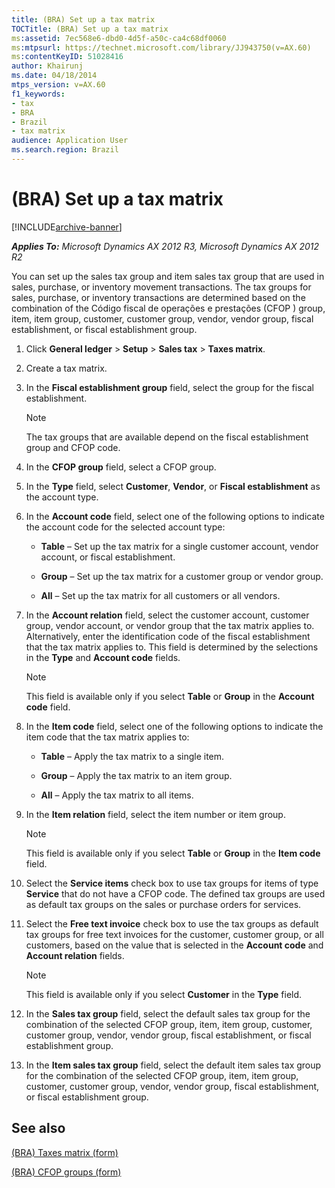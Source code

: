 ```yaml
---
title: (BRA) Set up a tax matrix
TOCTitle: (BRA) Set up a tax matrix
ms:assetid: 7ec568e6-dbd0-4d5f-a50c-ca4c68df0060
ms:mtpsurl: https://technet.microsoft.com/library/JJ943750(v=AX.60)
ms:contentKeyID: 51028416
author: Khairunj
ms.date: 04/18/2014
mtps_version: v=AX.60
f1_keywords:
- tax
- BRA
- Brazil
- tax matrix
audience: Application User
ms.search.region: Brazil
---
```


# (BRA) Set up a tax matrix 


[!INCLUDE[archive-banner](includes/archive-banner.md)]


_**Applies To:** Microsoft Dynamics AX 2012 R3, Microsoft Dynamics AX 2012 R2_

You can set up the sales tax group and item sales tax group that are used in sales, purchase, or inventory movement transactions. The tax groups for sales, purchase, or inventory transactions are determined based on the combination of the Código fiscal de operações e prestações (CFOP ) group, item, item group, customer, customer group, vendor, vendor group, fiscal establishment, or fiscal establishment group.

1.  Click **General ledger** \> **Setup** \> **Sales tax** \> **Taxes matrix**.

2.  Create a tax matrix.

3.  In the **Fiscal establishment group** field, select the group for the fiscal establishment.
    

    > [!NOTE]
    > <P>The tax groups that are available depend on the fiscal establishment group and CFOP code.</P>



4.  In the **CFOP group** field, select a CFOP group.

5.  In the **Type** field, select **Customer**, **Vendor**, or **Fiscal establishment** as the account type.

6.  In the **Account code** field, select one of the following options to indicate the account code for the selected account type:
    
      - **Table** – Set up the tax matrix for a single customer account, vendor account, or fiscal establishment.
    
      - **Group** – Set up the tax matrix for a customer group or vendor group.
    
      - **All** – Set up the tax matrix for all customers or all vendors.

7.  In the **Account relation** field, select the customer account, customer group, vendor account, or vendor group that the tax matrix applies to. Alternatively, enter the identification code of the fiscal establishment that the tax matrix applies to. This field is determined by the selections in the **Type** and **Account code** fields.
    

    > [!NOTE]
    > <P>This field is available only if you select <STRONG>Table</STRONG> or <STRONG>Group</STRONG> in the <STRONG>Account code</STRONG> field.</P>



8.  In the **Item code** field, select one of the following options to indicate the item code that the tax matrix applies to:
    
      - **Table** – Apply the tax matrix to a single item.
    
      - **Group** – Apply the tax matrix to an item group.
    
      - **All** – Apply the tax matrix to all items.

9.  In the **Item relation** field, select the item number or item group.
    

    > [!NOTE]
    > <P>This field is available only if you select <STRONG>Table</STRONG> or <STRONG>Group</STRONG> in the <STRONG>Item code</STRONG> field.</P>



10. Select the **Service items** check box to use tax groups for items of type **Service** that do not have a CFOP code. The defined tax groups are used as default tax groups on the sales or purchase orders for services.

11. Select the **Free text invoice** check box to use the tax groups as default tax groups for free text invoices for the customer, customer group, or all customers, based on the value that is selected in the **Account code** and **Account relation** fields.
    

    > [!NOTE]
    > <P>This field is available only if you select <STRONG>Customer</STRONG> in the <STRONG>Type</STRONG> field.</P>



12. In the **Sales tax group** field, select the default sales tax group for the combination of the selected CFOP group, item, item group, customer, customer group, vendor, vendor group, fiscal establishment, or fiscal establishment group.

13. In the **Item sales tax group** field, select the default item sales tax group for the combination of the selected CFOP group, item, item group, customer, customer group, vendor, vendor group, fiscal establishment, or fiscal establishment group.

## See also

[(BRA) Taxes matrix (form)](https://technet.microsoft.com/library/jj923368\(v=ax.60\))

[(BRA) CFOP groups (form)](https://technet.microsoft.com/library/jj923344\(v=ax.60\))

  


